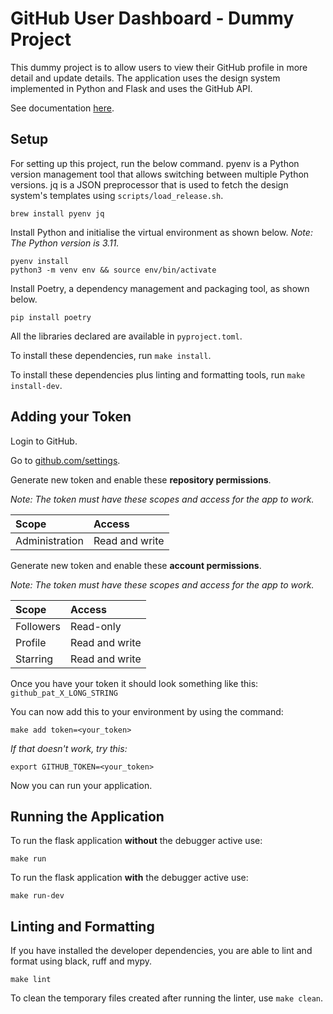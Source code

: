 # GitHub User Dashboard - Dummy Project

This dummy project is to allow users to view their GitHub profile in more detail and update details. The application uses the design system implemented in Python and Flask and uses the GitHub API.

See documentation [here](https://evisos-ons.github.io/github-user-dashboard/).

## Setup

For setting up this project, run the below command. pyenv is a Python version management tool that allows switching between multiple Python versions. jq is a JSON preprocessor that is used to fetch the design system's templates using `scripts/load_release.sh`.

```
brew install pyenv jq
```

Install Python and initialise the virtual environment as shown below.
*Note: The Python version is 3.11.*

```
pyenv install
python3 -m venv env && source env/bin/activate
```

Install Poetry, a dependency management and packaging tool, as shown below.

```
pip install poetry
```

All the libraries declared are available in `pyproject.toml`.

To install these dependencies, run `make install`. 

To install these dependencies plus linting and formatting tools, run `make install-dev`.

## Adding your Token

Login to GitHub.

Go to [github.com/settings](https://github.com/settings/tokens?type=beta).

Generate new token and enable these **repository permissions**.

*Note: The token must have these scopes and access for the app to work.*

| Scope          | Access        |
| :--------      | :-------      |
| Administration      | Read and write     |

Generate new token and enable these **account permissions**.

*Note: The token must have these scopes and access for the app to work.*

| Scope          | Access        |
| :--------      | :-------      |
| Followers      | Read-only     |
| Profile        | Read and write|
| Starring       | Read and write|

Once you have your token it should look something like this: `github_pat_X_LONG_STRING`

You can now add this to your environment by using the command:

```
make add token=<your_token>
```

*If that doesn't work, try this:*

```
export GITHUB_TOKEN=<your_token>
```

Now you can run your application.

## Running the Application

To run the flask application **without** the debugger active use:

```
make run
```

To run the flask application **with** the debugger active use:

```
make run-dev
```

## Linting and Formatting

If you have installed the developer dependencies, you are able to lint and format  using black, ruff and mypy.

```
make lint
```

To clean the temporary files created after running the linter, use `make clean`.



